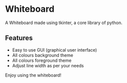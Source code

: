 # Whiteboard
A Whiteboard made using tkinter, a core library of python.

## Features
* Easy to use GUI (graphical user interface)
* All colours background theme
* All colours foreground theme
* Adjust line width as per your needs

Enjoy using the whiteboard!